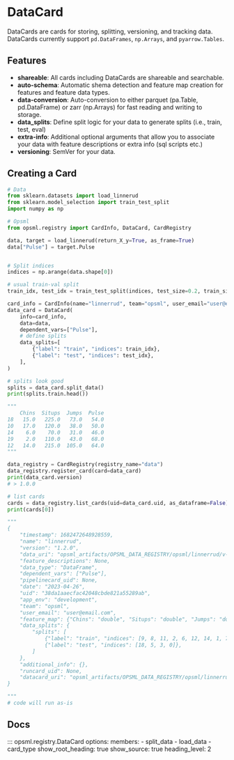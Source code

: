 # DataCard

DataCards are cards for storing, splitting, versioning, and tracking data. DataCards currently support `pd.DataFrames`, `np.Arrays`, and `pyarrow.Tables`.

## Features
- **shareable**: All cards including DataCards are shareable and searchable.
- **auto-schema**: Automatic shema detection and feature map creation for features and feature data types.
- **data-conversion**: Auto-conversion to either parquet (pa.Table, pd.DataFrame) or zarr (np.Arrays) for fast reading and writing to storage.
- **data_splits**: Define split logic for your data to generate splits (i.e., train, test, eval)
- **extra-info**: Additional optional arguments that allow you to associate your data with feature descriptions or extra info (sql scripts etc.)
- **versioning**: SemVer for your data.

## Creating a Card

```py
# Data
from sklearn.datasets import load_linnerud
from sklearn.model_selection import train_test_split
import numpy as np

# Opsml
from opsml.registry import CardInfo, DataCard, CardRegistry

data, target = load_linnerud(return_X_y=True, as_frame=True)
data["Pulse"] = target.Pulse


# Split indices
indices = np.arange(data.shape[0])

# usual train-val split
train_idx, test_idx = train_test_split(indices, test_size=0.2, train_size=None)

card_info = CardInfo(name="linnerrud", team="opsml", user_email="user@email.com")
data_card = DataCard(
    info=card_info,
    data=data,
    dependent_vars=["Pulse"],
    # define splits
    data_splits=[
        {"label": "train", "indices": train_idx},
        {"label": "test", "indices": test_idx},
    ],
)

# splits look good
splits = data_card.split_data()
print(splits.train.head())

"""   
    Chins  Situps  Jumps  Pulse
18   15.0   225.0   73.0   54.0
10   17.0   120.0   38.0   50.0
14    6.0    70.0   31.0   46.0
19    2.0   110.0   43.0   68.0
12   14.0   215.0  105.0   64.0
"""

data_registry = CardRegistry(registry_name="data")
data_registry.register_card(card=data_card)
print(data_card.version)
# > 1.0.0

# list cards
cards = data_registry.list_cards(uid=data_card.uid, as_dataframe=False)  # can also supply, name, team, version
print(cards[0])

"""
{
    "timestamp": 1682472648928559,
    "name": "linnerrud",
    "version": "1.2.0",
    "data_uri": "opsml_artifacts/OPSML_DATA_REGISTRY/opsml/linnerrud/v-1.2.0/linnerrud.parquet",
    "feature_descriptions": None,
    "data_type": "DataFrame",
    "dependent_vars": ["Pulse"],
    "pipelinecard_uid": None,
    "date": "2023-04-26",
    "uid": "38da1aaecfac42048cbde821a55289ab",
    "app_env": "development",
    "team": "opsml",
    "user_email": "user@email.com",
    "feature_map": {"Chins": "double", "Situps": "double", "Jumps": "double", "Pulse": "double"},
    "data_splits": {
        "splits": [
            {"label": "train", "indices": [9, 8, 11, 2, 6, 12, 14, 1, 7, 4, 13, 19, 16, 17, 15, 10]},
            {"label": "test", "indices": [18, 5, 3, 0]},
        ]
    },
    "additional_info": {},
    "runcard_uid": None,
    "datacard_uri": "opsml_artifacts/OPSML_DATA_REGISTRY/opsml/linnerrud/v-1.2.0/datacard.joblib",
}

"""
# code will run as-is

```

## Docs

::: opsml.registry.DataCard
    options:
        members:
            - split_data
            - load_data
            - card_type
        show_root_heading: true
        show_source: true
        heading_level: 2
